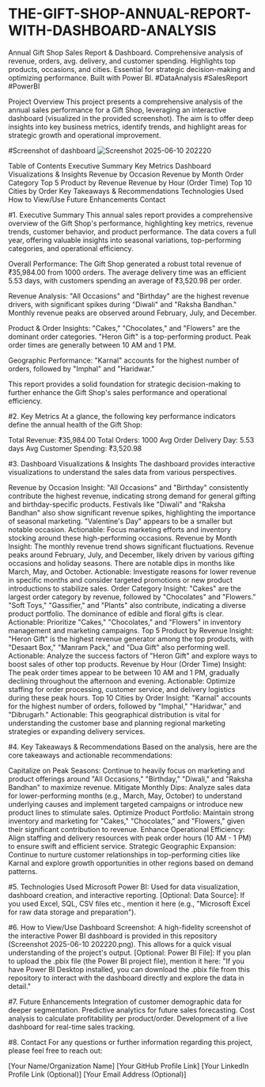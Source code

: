 # THE-GIFT-SHOP-ANNUAL-REPORT-WITH-DASHBOARD-ANALYSIS
Annual Gift Shop Sales Report &amp; Dashboard. Comprehensive analysis of revenue, orders, avg. delivery, and customer spending. Highlights top products, occasions, and cities. Essential for strategic decision-making and optimizing performance. Built with Power BI. #DataAnalysis #SalesReport #PowerBI

Project Overview
This project presents a comprehensive analysis of the annual sales performance for a Gift Shop, leveraging an interactive dashboard (visualized in the provided screenshot). The aim is to offer deep insights into key business metrics, identify trends, and highlight areas for strategic growth and operational improvement.

#Screenshot of dashboard
![Screenshot 2025-06-10 202220](https://github.com/user-attachments/assets/d2919f89-2432-4760-959f-dd2f7fe5d9b2)


Table of Contents
Executive Summary
Key Metrics
Dashboard Visualizations & Insights
Revenue by Occasion
Revenue by Month
Order Category
Top 5 Product by Revenue
Revenue by Hour (Order Time)
Top 10 Cities by Order
Key Takeaways & Recommendations
Technologies Used
How to View/Use
Future Enhancements
Contact

#1. Executive Summary
This annual sales report provides a comprehensive overview of the Gift Shop's performance, highlighting key metrics, revenue trends, customer behavior, and product performance. The data covers a full year, offering valuable insights into seasonal variations, top-performing categories, and operational efficiency.

Overall Performance: The Gift Shop generated a robust total revenue of ₹35,984.00 from 1000 orders. The average delivery time was an efficient 5.53 days, with customers spending an average of ₹3,520.98 per order.

Revenue Analysis: "All Occasions" and "Birthday" are the highest revenue drivers, with significant spikes during "Diwali" and "Raksha Bandhan." Monthly revenue peaks are observed around February, July, and December.

Product & Order Insights: "Cakes," "Chocolates," and "Flowers" are the dominant order categories. "Heron Gift" is a top-performing product. Peak order times are generally between 10 AM and 1 PM.

Geographic Performance: "Karnal" accounts for the highest number of orders, followed by "Imphal" and "Haridwar."

This report provides a solid foundation for strategic decision-making to further enhance the Gift Shop's sales performance and operational efficiency.

#2. Key Metrics
At a glance, the following key performance indicators define the annual health of the Gift Shop:

Total Revenue: ₹35,984.00
Total Orders: 1000
Avg Order Delivery Day: 5.53 days
Avg Customer Spending: ₹3,520.98

#3. Dashboard Visualizations & Insights
The dashboard provides interactive visualizations to understand the sales data from various perspectives.

Revenue by Occasion
Insight: "All Occasions" and "Birthday" consistently contribute the highest revenue, indicating strong demand for general gifting and birthday-specific products. Festivals like "Diwali" and "Raksha Bandhan" also show significant revenue spikes, highlighting the importance of seasonal marketing. "Valentine's Day" appears to be a smaller but notable occasion.
Actionable: Focus marketing efforts and inventory stocking around these high-performing occasions.
Revenue by Month
Insight: The monthly revenue trend shows significant fluctuations. Revenue peaks around February, July, and December, likely driven by various gifting occasions and holiday seasons. There are notable dips in months like March, May, and October.
Actionable: Investigate reasons for lower revenue in specific months and consider targeted promotions or new product introductions to stabilize sales.
Order Category
Insight: "Cakes" are the largest order category by revenue, followed by "Chocolates" and "Flowers." "Soft Toys," "Gassifier," and "Plants" also contribute, indicating a diverse product portfolio. The dominance of edible and floral gifts is clear.
Actionable: Prioritize "Cakes," "Chocolates," and "Flowers" in inventory management and marketing campaigns.
Top 5 Product by Revenue
Insight: "Heron Gift" is the highest revenue generator among the top products, with "Desaart Box," "Manram Pack," and "Dua Gift" also performing well.
Actionable: Analyze the success factors of "Heron Gift" and explore ways to boost sales of other top products.
Revenue by Hour (Order Time)
Insight: The peak order times appear to be between 10 AM and 1 PM, gradually declining throughout the afternoon and evening.
Actionable: Optimize staffing for order processing, customer service, and delivery logistics during these peak hours.
Top 10 Cities by Order
Insight: "Karnal" accounts for the highest number of orders, followed by "Imphal," "Haridwar," and "Dibrugarh."
Actionable: This geographical distribution is vital for understanding the customer base and planning regional marketing strategies or expanding delivery services.

#4. Key Takeaways & Recommendations
Based on the analysis, here are the core takeaways and actionable recommendations:

Capitalize on Peak Seasons: Continue to heavily focus on marketing and product offerings around "All Occasions," "Birthday," "Diwali," and "Raksha Bandhan" to maximize revenue.
Mitigate Monthly Dips: Analyze sales data for lower-performing months (e.g., March, May, October) to understand underlying causes and implement targeted campaigns or introduce new product lines to stimulate sales.
Optimize Product Portfolio: Maintain strong inventory and marketing for "Cakes," "Chocolates," and "Flowers," given their significant contribution to revenue.
Enhance Operational Efficiency: Align staffing and delivery resources with peak order hours (10 AM - 1 PM) to ensure swift and efficient service.
Strategic Geographic Expansion: Continue to nurture customer relationships in top-performing cities like Karnal and explore growth opportunities in other regions based on demand patterns.

#5. Technologies Used
Microsoft Power BI: Used for data visualization, dashboard creation, and interactive reporting.
[Optional: Data Source]: If you used Excel, SQL, CSV files etc., mention it here (e.g., "Microsoft Excel for raw data storage and preparation").

#6. How to View/Use
Dashboard Screenshot: A high-fidelity screenshot of the interactive Power BI dashboard is provided in this repository (Screenshot 2025-06-10 202220.png). This allows for a quick visual understanding of the project's output.
[Optional: Power BI File]: If you plan to upload the .pbix file (the Power BI project file), mention it here: "If you have Power BI Desktop installed, you can download the .pbix file from this repository to interact with the dashboard directly and explore the data in detail."

#7. Future Enhancements
Integration of customer demographic data for deeper segmentation.
Predictive analytics for future sales forecasting.
Cost analysis to calculate profitability per product/order.
Development of a live dashboard for real-time sales tracking.

#8. Contact
For any questions or further information regarding this project, please feel free to reach out:

[Your Name/Organization Name]
[Your GitHub Profile Link]
[Your LinkedIn Profile Link (Optional)]
[Your Email Address (Optional)]
